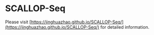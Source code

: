 # SCALLOP-Seq

Please visit [https://jinghuazhao.github.io/SCALLOP-Seq/](https://jinghuazhao.github.io/SCALLOP-Seq/) for detailed information.

